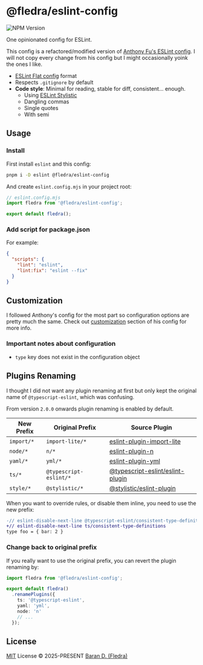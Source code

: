 # @fledra/eslint-config

![NPM Version](https://img.shields.io/npm/v/%40fledra%2Feslint-config?labelColor=%23444&color=%23333)

One opinionated config for ESLint.

This config is a refactored/modified version of [Anthony Fu's ESLint config](https://github.com/antfu/eslint-config).
I will not copy every change from his config but I might occasionally yoink the ones I like.

- [ESLint Flat config](https://eslint.org/docs/latest/use/configure/configuration-files) format
- Respects `.gitignore` by default
- **Code style**: Minimal for reading, stable for diff, consistent... enough.
  - Using [ESLint Stylistic](https://github.com/eslint-stylistic/eslint-stylistic)
  - Dangling commas
  - Single quotes
  - With semi

## Usage

### Install

First install `eslint` and this config:

```bash
pnpm i -D eslint @fledra/eslint-config
```

And create `eslint.config.mjs` in your project root:

```js
// eslint.config.mjs
import fledra from '@fledra/eslint-config';

export default fledra();
```

### Add script for package.json

For example:

```json
{
  "scripts": {
    "lint": "eslint",
    "lint:fix": "eslint --fix"
  }
}
```

## Customization

I followed Anthony's config for the most part so configuration options are pretty much the same. Check out [customization](https://github.com/antfu/eslint-config#customization) section of his config for more info.

### Important notes about configuration

- `type` key does not exist in the configuration object

## Plugins Renaming

I thought I did not want any plugin renaming at first but only kept the original name of `@typescript-eslint`, which was confusing.

From version `2.0.0` onwards plugin renaming is enabled by default.

| New Prefix | Original Prefix        | Source Plugin                                                                              |
| ---------- | ---------------------- | ------------------------------------------------------------------------------------------ |
| `import/*` | `import-lite/*`        | [eslint-plugin-import-lite](https://github.com/9romise/eslint-plugin-import-lite)          |
| `node/*`   | `n/*`                  | [eslint-plugin-n](https://github.com/eslint-community/eslint-plugin-n)                     |
| `yaml/*`   | `yml/*`                | [eslint-plugin-yml](https://github.com/ota-meshi/eslint-plugin-yml)                        |
| `ts/*`     | `@typescript-eslint/*` | [@typescript-eslint/eslint-plugin](https://github.com/typescript-eslint/typescript-eslint) |
| `style/*`  | `@stylistic/*`         | [@stylistic/eslint-plugin](https://github.com/eslint-stylistic/eslint-stylistic)           |

When you want to override rules, or disable them inline, you need to use the new prefix:

```diff
-// eslint-disable-next-line @typescript-eslint/consistent-type-definitions
+// eslint-disable-next-line ts/consistent-type-definitions
type foo = { bar: 2 }
```

### Change back to original prefix

If you really want to use the original prefix, you can revert the plugin renaming by:

```ts
import fledra from '@fledra/eslint-config';

export default fledra()
  .renamePlugins({
    ts: '@typescript-eslint',
    yaml: 'yml',
    node: 'n'
    // ...
  });
```

## License

[MIT](./LICENSE) License &copy; 2025-PRESENT [Baran D. (Fledra)](https://fledra.dev)
